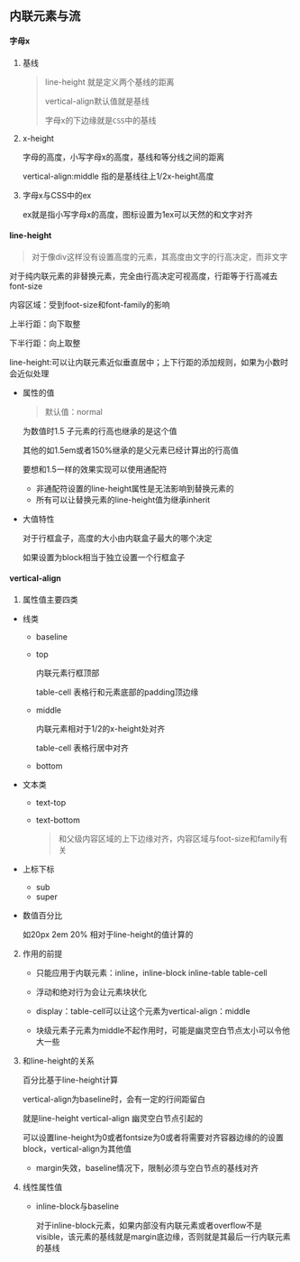 ## 内联元素与流

#### 字母x

1. 基线

   > line-height 就是定义两个基线的距离
   >
   > vertical-align默认值就是基线
   >
   > 字母x的下边缘就是`CSS`中的基线

2. x-height

   字母的高度，小写字母x的高度，基线和等分线之间的距离

   vertical-align:middle 指的是基线往上1/2x-height高度

3. 字母x与CSS中的ex

   ex就是指小写字母x的高度，图标设置为1ex可以天然的和文字对齐

#### line-height

> 对于像div这样没有设置高度的元素，其高度由文字的行高决定，而非文字

对于纯内联元素的非替换元素，完全由行高决定可视高度，行距等于行高减去font-size

内容区域：受到foot-size和font-family的影响

上半行距：向下取整

下半行距：向上取整

line-height:可以让内联元素近似垂直居中；上下行距的添加规则，如果为小数时会近似处理

- 属性的值

  > 默认值：normal

  为数值时1.5 子元素的行高也继承的是这个值

  其他的如1.5em或者150%继承的是父元素已经计算出的行高值

  要想和1.5一样的效果实现可以使用通配符

  - 非通配符设置的line-height属性是无法影响到替换元素的
  - 所有可以让替换元素的line-height值为继承inherit

- 大值特性

  对于行框盒子，高度的大小由内联盒子最大的哪个决定

  如果设置为block相当于独立设置一个行框盒子

#### vertical-align

1. 属性值主要四类

- 线类

  - baseline

  - top

    内联元素行框顶部

    table-cell 表格行和元素底部的padding顶边缘

  - middle

    内联元素相对于1/2的x-height处对齐

    table-cell 表格行居中对齐

  - bottom

- 文本类

  - text-top

  - text-bottom 

    > 和父级内容区域的上下边缘对齐，内容区域与foot-size和family有关

- 上标下标 

  - sub
  - super

- 数值百分比

  如20px 2em 20%  相对于line-height的值计算的

2. 作用的前提

   - 只能应用于内联元素：inline，inline-block  inline-table table-cell

   - 浮动和绝对行为会让元素块状化
   - display：table-cell可以让这个元素为vertical-align：middle
   - 块级元素子元素为middle不起作用时，可能是幽灵空白节点太小可以令他大一些

3. 和line-height的关系

   百分比基于line-height计算

   vertical-align为baseline时，会有一定的行间距留白

   就是line-height  vertical-align  幽灵空白节点引起的

   可以设置line-height为0或者fontsize为0或者将需要对齐容器边缘的的设置block，vertical-align为其他值

   - margin失效，baseline情况下，限制必须与空白节点的基线对齐

4. 线性属性值

   - inline-block与baseline

     对于inline-block元素，如果内部没有内联元素或者overflow不是visible，该元素的基线就是margin底边缘，否则就是其最后一行内联元素的基线
